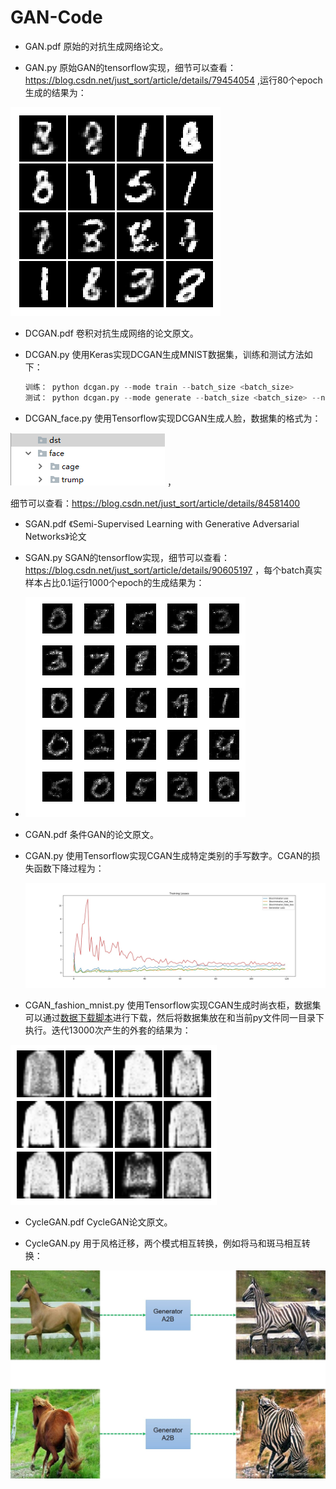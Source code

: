 # GAN-Code

- GAN.pdf 原始的对抗生成网络论文。

- GAN.py 原始GAN的tensorflow实现，细节可以查看：https://blog.csdn.net/just_sort/article/details/79454054 ,运行80个epoch生成的结果为：

![](image/GAN.jpg)

- DCGAN.pdf 卷积对抗生成网络的论文原文。

- DCGAN.py 使用Keras实现DCGAN生成MNIST数据集，训练和测试方法如下：

  ```python
  训练： python dcgan.py --mode train --batch_size <batch_size>
  测试： python dcgan.py --mode generate --batch_size <batch_size> --nice
  ```

- DCGAN_face.py 使用Tensorflow实现DCGAN生成人脸，数据集的格式为：

![数据集](image/GAN_face_data.jpg) ，

细节可以查看：https://blog.csdn.net/just_sort/article/details/84581400

- SGAN.pdf 《Semi-Supervised Learning with Generative Adversarial Networks》论文

- SGAN.py SGAN的tensorflow实现，细节可以查看：https://blog.csdn.net/just_sort/article/details/90605197 ，每个batch真实样本占比0.1运行1000个epoch的生成结果为：
  
- ![SSGAN](image/ssgan-1000epoch.jpg)
  
- CGAN.pdf 条件GAN的论文原文。

- CGAN.py 使用Tensorflow实现CGAN生成特定类别的手写数字。CGAN的损失函数下降过程为：

  ![CGAN](image/cgan-loss.jpg)

- CGAN_fashion_mnist.py 使用Tensorflow实现CGAN生成时尚衣柜，数据集可以通过[数据下载脚本](data/fashion_mnist_download.py)进行下载，然后将数据集放在和当前py文件同一目录下执行。迭代13000次产生的外套的结果为：

![](image/CGAN_fashion_mnist_13000.png)

- CycleGAN.pdf CycleGAN论文原文。

- CycleGAN.py 用于风格迁移，两个模式相互转换，例如将马和斑马相互转换：

![](image/horse2zebra.png)

